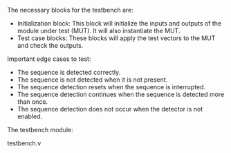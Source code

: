 The necessary blocks for the testbench are:

- Initialization block: This block will initialize the inputs and outputs of the module under test (MUT). It will also instantiate the MUT.
- Test case blocks: These blocks will apply the test vectors to the MUT and check the outputs.

Important edge cases to test:

- The sequence is detected correctly.
- The sequence is not detected when it is not present.
- The sequence detection resets when the sequence is interrupted.
- The sequence detection continues when the sequence is detected more than once.
- The sequence detection does not occur when the detector is not enabled.

The testbench module:

testbench.v
